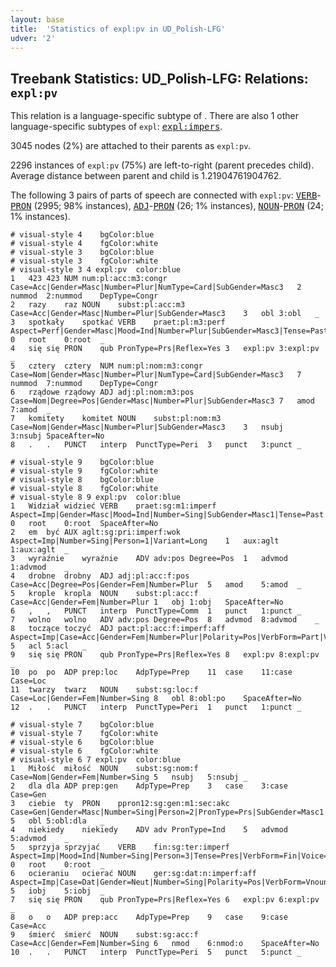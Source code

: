 ```yaml
---
layout: base
title:  'Statistics of expl:pv in UD_Polish-LFG'
udver: '2'
---
```


## Treebank Statistics: UD_Polish-LFG: Relations: `expl:pv`

This relation is a language-specific subtype of .
There are also 1 other language-specific subtypes of `expl`: <tt><a href="pl_lfg-dep-expl-impers.html">expl:impers</a></tt>.

3045 nodes (2%) are attached to their parents as `expl:pv`.

2296 instances of `expl:pv` (75%) are left-to-right (parent precedes child).
Average distance between parent and child is 1.21904761904762.

The following 3 pairs of parts of speech are connected with `expl:pv`: <tt><a href="pl_lfg-pos-VERB.html">VERB</a></tt>-<tt><a href="pl_lfg-pos-PRON.html">PRON</a></tt> (2995; 98% instances), <tt><a href="pl_lfg-pos-ADJ.html">ADJ</a></tt>-<tt><a href="pl_lfg-pos-PRON.html">PRON</a></tt> (26; 1% instances), <tt><a href="pl_lfg-pos-NOUN.html">NOUN</a></tt>-<tt><a href="pl_lfg-pos-PRON.html">PRON</a></tt> (24; 1% instances).


~~~ conllu
# visual-style 4	bgColor:blue
# visual-style 4	fgColor:white
# visual-style 3	bgColor:blue
# visual-style 3	fgColor:white
# visual-style 3 4 expl:pv	color:blue
1	423	423	NUM	num:pl:acc:m3:congr	Case=Acc|Gender=Masc|Number=Plur|NumType=Card|SubGender=Masc3	2	nummod	2:nummod	DepType=Congr
2	razy	raz	NOUN	subst:pl:acc:m3	Case=Acc|Gender=Masc|Number=Plur|SubGender=Masc3	3	obl	3:obl	_
3	spotkały	spotkać	VERB	praet:pl:m3:perf	Aspect=Perf|Gender=Masc|Mood=Ind|Number=Plur|SubGender=Masc3|Tense=Past|VerbForm=Fin|Voice=Act	0	root	0:root	_
4	się	się	PRON	qub	PronType=Prs|Reflex=Yes	3	expl:pv	3:expl:pv	_
5	cztery	cztery	NUM	num:pl:nom:m3:congr	Case=Nom|Gender=Masc|Number=Plur|NumType=Card|SubGender=Masc3	7	nummod	7:nummod	DepType=Congr
6	rządowe	rządowy	ADJ	adj:pl:nom:m3:pos	Case=Nom|Degree=Pos|Gender=Masc|Number=Plur|SubGender=Masc3	7	amod	7:amod	_
7	komitety	komitet	NOUN	subst:pl:nom:m3	Case=Nom|Gender=Masc|Number=Plur|SubGender=Masc3	3	nsubj	3:nsubj	SpaceAfter=No
8	.	.	PUNCT	interp	PunctType=Peri	3	punct	3:punct	_

~~~


~~~ conllu
# visual-style 9	bgColor:blue
# visual-style 9	fgColor:white
# visual-style 8	bgColor:blue
# visual-style 8	fgColor:white
# visual-style 8 9 expl:pv	color:blue
1	Widział	widzieć	VERB	praet:sg:m1:imperf	Aspect=Imp|Gender=Masc|Mood=Ind|Number=Sing|SubGender=Masc1|Tense=Past|VerbForm=Fin|Voice=Act	0	root	0:root	SpaceAfter=No
2	em	być	AUX	aglt:sg:pri:imperf:wok	Aspect=Imp|Number=Sing|Person=1|Variant=Long	1	aux:aglt	1:aux:aglt	_
3	wyraźnie	wyraźnie	ADV	adv:pos	Degree=Pos	1	advmod	1:advmod	_
4	drobne	drobny	ADJ	adj:pl:acc:f:pos	Case=Acc|Degree=Pos|Gender=Fem|Number=Plur	5	amod	5:amod	_
5	krople	kropla	NOUN	subst:pl:acc:f	Case=Acc|Gender=Fem|Number=Plur	1	obj	1:obj	SpaceAfter=No
6	,	,	PUNCT	interp	PunctType=Comm	1	punct	1:punct	_
7	wolno	wolno	ADV	adv:pos	Degree=Pos	8	advmod	8:advmod	_
8	toczące	toczyć	ADJ	pact:pl:acc:f:imperf:aff	Aspect=Imp|Case=Acc|Gender=Fem|Number=Plur|Polarity=Pos|VerbForm=Part|Voice=Act	5	acl	5:acl	_
9	się	się	PRON	qub	PronType=Prs|Reflex=Yes	8	expl:pv	8:expl:pv	_
10	po	po	ADP	prep:loc	AdpType=Prep	11	case	11:case	Case=Loc
11	twarzy	twarz	NOUN	subst:sg:loc:f	Case=Loc|Gender=Fem|Number=Sing	8	obl	8:obl:po	SpaceAfter=No
12	.	.	PUNCT	interp	PunctType=Peri	1	punct	1:punct	_

~~~


~~~ conllu
# visual-style 7	bgColor:blue
# visual-style 7	fgColor:white
# visual-style 6	bgColor:blue
# visual-style 6	fgColor:white
# visual-style 6 7 expl:pv	color:blue
1	Miłość	miłość	NOUN	subst:sg:nom:f	Case=Nom|Gender=Fem|Number=Sing	5	nsubj	5:nsubj	_
2	dla	dla	ADP	prep:gen	AdpType=Prep	3	case	3:case	Case=Gen
3	ciebie	ty	PRON	ppron12:sg:gen:m1:sec:akc	Case=Gen|Gender=Masc|Number=Sing|Person=2|PronType=Prs|SubGender=Masc1|Variant=Long	5	obl	5:obl:dla	_
4	niekiedy	niekiedy	ADV	adv	PronType=Ind	5	advmod	5:advmod	_
5	sprzyja	sprzyjać	VERB	fin:sg:ter:imperf	Aspect=Imp|Mood=Ind|Number=Sing|Person=3|Tense=Pres|VerbForm=Fin|Voice=Act	0	root	0:root	_
6	ocieraniu	ocierać	NOUN	ger:sg:dat:n:imperf:aff	Aspect=Imp|Case=Dat|Gender=Neut|Number=Sing|Polarity=Pos|VerbForm=Vnoun	5	iobj	5:iobj	_
7	się	się	PRON	qub	PronType=Prs|Reflex=Yes	6	expl:pv	6:expl:pv	_
8	o	o	ADP	prep:acc	AdpType=Prep	9	case	9:case	Case=Acc
9	śmierć	śmierć	NOUN	subst:sg:acc:f	Case=Acc|Gender=Fem|Number=Sing	6	nmod	6:nmod:o	SpaceAfter=No
10	.	.	PUNCT	interp	PunctType=Peri	5	punct	5:punct	_

~~~


